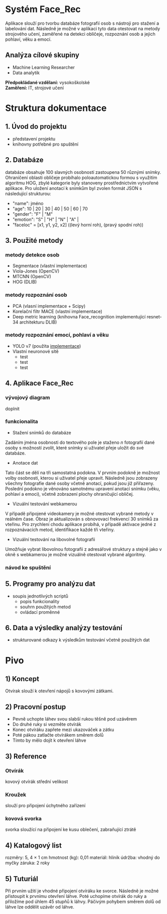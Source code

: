 # Systém Face_Rec 

Aplikace slouží pro tvorbu databáze fotografií osob s nástroji pro stažení a labelování dat. Následně je možné v aplikaci tyto data otestovat na metody strojového učení, zaměřené na detekci obličeje, rozpoznání osob a jejich pohlaví, věku a emocí.

## Analýza cílové skupiny

- Machine Learning Researcher
- Data analytik

**Předpokládané vzdělaní:** vysokoškolské <br/>
**Zaměření:** IT, strojové učení <br/>

# Struktura dokumentace

## 1. Úvod do projektu
 - představení projektu
 - knihovny potřebné pro spuštění
## 2. Databáze
databáze obsahuje 100 slavných osobností zastoupena 50 různými snímky. Ohraničení oblasti obličeje probíhalo poloautomatickou formou s využitím algoritmu HOG, zbylé kategorie byly stanoveny prostřednictvím vytvořené aplikace. Pro uložení anotací k snímkům byl zvolen formát JSON s následující strukturou:
- "name": jméno
- "age": 10 | 20 | 30 | 40 | 50 | 60 | 70
- "gender": "F" | "M"
- "emotion": "S" | "H" | "N"  | "A" |
- "faceloc" = [x1, y1, y2, x2] ((levý horní roh), (pravý spodní roh))

## 3. Použité metody
### metody detekce osob
- Segmentace (vlastní implementace)
- Viola-Jones (OpenCV)
- MTCNN (OpenCV)
- HOG (DLIB)
### metody rozpoznání osob
- PCA (vlasní implementace + Scipy)
- Korelační filtr MACE (vlastní implementace)
- Deep metric learning (knihovna Face_recognition implementující resnet-34 architekturu DLIB)
### metody rozpoznání emocí, pohlaví a věku
- YOLO v7 (použita [implementace](https://github.com/WongKinYiu/yolov7))
- Vlastní neuronové sítě
  - test
  - test
  - test
## 4. Aplikace Face_Rec
### vývojový diagram
 doplnit
### funkcionalita
- Stažení snímků do databáze

Zadáním jména osobnosti do textového pole je staženo $n$ fotografií dané osoby s možností zvolit, které snímky si uživatel přeje uložit do své databáze.
- Anotace dat

Tato část se dělí na tři samostatná podokna. V prvním podokně je možnost volby osobnosti, kterou si uživatel přeje upravit. Následně jsou zobrazeny všechny fotografie dané osoby včetně anotací, pokud jsou již přiřazeny. Poslední podokno je věnováno samotnému upravení anotací snímku (věku, pohlaví a emoci), včetně zobrazení plochy ohraničující obličej.
- Vizuální testování webkamerou

V případě připojené videokamery je možné otestovat vybrané metody v reálném čase. Obraz je aktualizován s obnovovací frekvencí 30 snímků za vteřinu. Pro zrychlení chodu aplikace probíhá, v případě aktivace jedné z rozpoznávacích metod, identifikace každé tři vteřiny.
- Vizuální testování na libovolné fotografii

Umožňuje vybrat libovolnou fotografii z adresářové struktury a stejně jako v okně s webkamerou je možné vizuálně otestovat vybrané algoritmy.
### návod ke spuštění

## 5. Programy pro analýzu dat
- soupis jednotlivých scriptů
  - popis funkcionality
  - souhrn použitých metod
  - ovládací proměnné
## 6. Data a výsledky analýzy testování
- strukturované odkazy k výsledkům testování včetně použitých dat

# Pivo

## 1) Koncept

Otvírak slouží k otevření nápojů s kovovými zátkami.

## 2) Pracovní postup

+ Pevně uchopte láhev svou slabší rukou těšně pod uzávěrem
+ Do druhé ruky si vezměte otvírák
+ Konec otvíráku zapřete mezi ukazováček a zátku
+ Poté pákou zatlačte otvírákem směrem dolů
+ Tímto by mělo dojít k otevření láhve

## 3) Reference

### Otvírák
kovový otvírák střední velikost

### Kroužek

slouží pro připojení úchytného zařízení

###  kovová svorka

svorka sloužící na připojení ke kusu oblečení, zabraňující ztrátě

## 4) Katalogový list


rozměry: 5, 4 × 1 cm
hmotnost (kg): 0,01
materiál: hliník
údržba: vhodný do myčky
záruka: 2 roky

## 5) Tuturiál

Při prvním užití je vhodné připojení otvíráku ke svorce. Následně je možné přistoupit k prvnímu otevření láhve. Poté uchopíme otvírák do ruky a přiložíme pod úhlem 45 stupňů k láhvy. Páčivým pohybem směrem dolů od láhve lze oddělit uzávěr od láhve.
